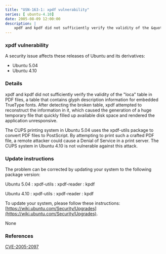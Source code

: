 ```yaml
---
title: "USN-163-1: xpdf vulnerability"
series: [ ubuntu-4.10]
date: 2005-08-09 12:00:00
description: |
    xpdf and kpdf did not sufficiently verify the validity of the &quot;loca&quot; table in PDF files, a table that contains glyph description information for embedded TrueType fonts. After detecting the broken table, xpdf attempted to reconstruct the information in it, which caused the generation of a huge temporary file that quickly filled up available disk space and rendered the application unresponsive.
--- 
```

 
 


### xpdf vulnerability

A security issue affects these releases of Ubuntu and its derivatives:

* Ubuntu 5.04
* Ubuntu 4.10

### Details

xpdf and kpdf did not sufficiently verify the validity of the &quot;loca&quot; table in PDF files, a table that contains glyph description information for embedded TrueType fonts. After detecting the broken table, xpdf attempted to reconstruct the information in it, which caused the generation of a huge temporary file that quickly filled up available disk space and rendered the application unresponsive.

The CUPS printing system in Ubuntu 5.04 uses the xpdf-utils package to convert PDF files to PostScript. By attempting to print such a crafted PDF file, a remote attacker could cause a Denial of Service in a print server. The CUPS system in Ubuntu 4.10 is not vulnerable against this attack.

### Update instructions

The problem can be corrected by updating your system to the following package version:

Ubuntu 5.04
 : xpdf-utils 
 : xpdf-reader 
 : kpdf 

Ubuntu 4.10
 : xpdf-utils 
 : xpdf-reader 
 : kpdf 

To update your system, please follow these instructions: [https://wiki.ubuntu.com/Security/Upgrades](https://wiki.ubuntu.com/Security/Upgrades).

None

### References

 
 [CVE-2005-2097](http://people.ubuntu.com/~ubuntu-security/cve/CVE-2005-2097)
 

